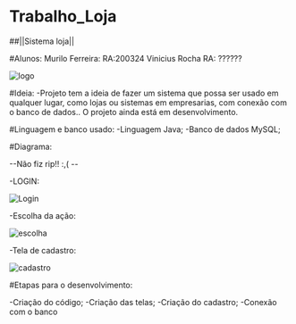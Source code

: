 # Trabalho_Loja
##||Sistema loja||


#Alunos:
Murilo Ferreira: RA:200324
Vinicius Rocha RA: ??????







 ![logo](https://github.com/muril0791/Trabalho_Loja/blob/main/MVJllogo.png)









#Ideia:
-Projeto tem a ideia de fazer um sistema que possa ser usado em qualquer lugar, como lojas ou sistemas em empresarias, com conexão com o banco de dados..
O projeto ainda está em desenvolvimento.





#Linguagem e banco usado: 
-Linguagem Java;
-Banco de dados MySQL;






#Diagrama: 

--Não fiz rip!! :,( --





-LOGIN:


![Login](https://github.com/muril0791/Trabalho_Loja/blob/main/TelaLogin.png)
 








-Escolha da ação:


![escolha](https://github.com/muril0791/Trabalho_Loja/blob/main/EscolhaDoPro.png)

 
 
 
 
 
 
 
 
-Tela de cadastro:


![cadastro](https://github.com/muril0791/Trabalho_Loja/blob/main/TelaDebuscaecadastro.png) 
	









#Etapas para o desenvolvimento:

-Criação do código;
-Criação das telas;
-Criação do cadastro;
-Conexão com o banco
